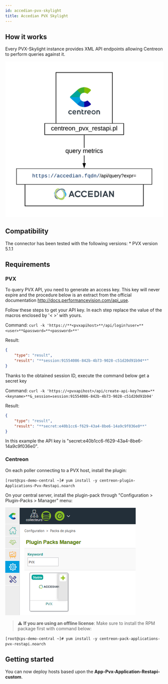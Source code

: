 ```yaml
---
id: accedian-pvx-skylight
title: Accedian PVX Skylight
---
```


## How it works

Every PVX-Skylight instance provides XML API endpoints allowing Centreon to
perform queries against it.

![architecture](../../assets/integrations/external/skylight-pvx-connector.png)

## Compatibility

The connector has been tested with the following versions: \* PVX version 5.1.1

## Requirements

### PVX

To query PVX API, you need to generate an access key. This key will never expire
and the procedure below is an extract from the official documentation
<http://docs.performancevision.com/api_use>.

Follow these steps to get your API key. In each step replace the value of the
macros enclosed by '\< \>' with yours.

Command: `curl -k
'https://**<pvxapihost>**/api/login?user=**<user>**&password=**<password>**'`

Result:

``` json
{
    "type": "result",
    "result": "**session:91554086-842b-4b73-9028-c51d20d91b94**"
}
```

Thanks to the obtained session ID, execute the command below get a secret key

Command: `curl -k
'https://<pvxapihost>/api/create-api-key?name=**<keyname>**&_session=session:91554086-842b-4b73-9028-c51d20d91b94'`

Result:

``` json
{
    "type": "result",
    "result": "**secret:e40b1cc6-f629-43a4-8be6-14a9c9f036e0**"
}
```

In this example the API key is "secret:e40b1cc6-f629-43a4-8be6-14a9c9f036e0".

### Centreon

On each poller connecting to a PVX host, install the plugin:

`[root@cps-demo-central ~]# yum install -y
centreon-plugin-Applications-Pvx-Restapi.noarch`

On your central server, install the plugin-pack through "Configuration \>
Plugin-Packs \> Manager" menu:

![install\_epp](../../assets/integrations/external/skylight-pvx-epp-install.png)

> :warning: **If you are using an offline license**: Make sure to install
> the RPM package first with command below:

`[root@cps-demo-central ~]# yum install -y
centreon-pack-applications-pvx-restapi.noarch`

## Getting started

You can now deploy hosts based upon the **App-Pvx-Application-Restapi-custom**.
